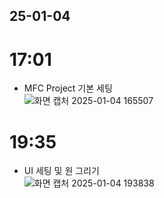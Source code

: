
## 25-01-04</br>
# 17:01
- MFC Project 기본 세팅</br>
![화면 캡처 2025-01-04 165507](https://github.com/user-attachments/assets/5fcf8ede-07c6-4df4-bb62-0bd484daac0c)</br>

# 19:35</br>
- UI 세팅 및 원 그리기</br>
![화면 캡처 2025-01-04 193838](https://github.com/user-attachments/assets/9aadd9b1-1a0e-4f85-861f-63de06ec896b)</br>
